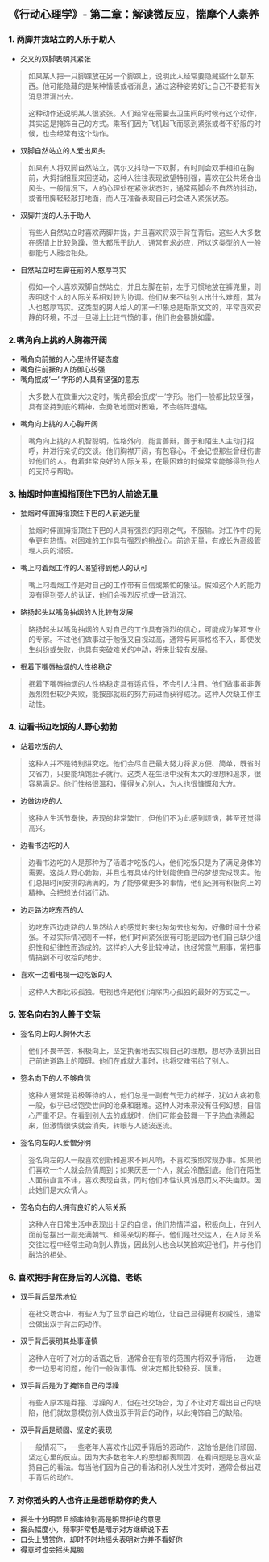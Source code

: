 ## 《行动心理学》- 第二章：解读微反应，揣摩个人素养

### 1. 两脚并拢站立的人乐于助人

* 交叉的双脚表明其紧张
> 如果某人把一只脚踝放在另一个脚踝上，说明此人经常要隐藏些什么额东西。他可能隐藏的是某种情感或者消息，通过这种姿势好让自己不要把有关消息泄漏出去。
> 
> 这种动作还说明某人很紧张。人们经常在需要去卫生间的时候有这个动作，其实这是掩饰自己的方式。乘客们因为飞机起飞而感到紧张或者不舒服的时候，也会经常有这个动作。

* 双脚自然站立的人爱出风头
> 如果有人将双脚自然站立，偶尔又抖动一下双脚，有时则会双手相扣在胸前，大拇指相互来回搓动，这种人往往表现欲望特别强，喜欢在公共场合出风头。一般情况下，人的心理处在紧张状态时，通常两脚会不自然的抖动，或者用脚轻轻敲打地面，而人在准备表现自己时会进入紧张状态。

* 双脚并拢的人乐于助人
> 有些人自然站立时喜欢两脚并拢，并且喜欢将双手背在背后。这些人大多数在感情上比较急躁，但大都乐于助人，通常有求必应，所以这类型的人一般都能与人融洽相处。

* 自然站立时左脚在前的人憨厚笃实
> 假如一个人喜欢双脚自然站立，并且左脚在前，左手习惯地放在裤兜里，则表明这个人的人际关系相对较为协调。他们从来不给别人出什么难题，其为人也憨厚笃实。这类型的男人给人的第一印象总是斯斯文文的，平常喜欢安静的环境，不过一旦碰上比较气愤的事，他们也会暴跳如雷。

### 2.嘴角向上挑的人胸襟开阔

* 嘴角向前撇的人心里持怀疑态度
* 嘴角往前撅的人防御心较强
* 嘴角抿成‘一’ 字形的人具有坚强的意志
> 大多数人在做重大决定时，嘴角都会抿成‘一’字形。他们一般都比较坚强，具有坚持到底的精神，会勇敢地面对困难，不会临阵退缩。

* 嘴角向上挑的人心胸开阔
> 嘴角向上挑的人机智聪明，性格外向，能言善辩，善于和陌生人主动打招呼，并进行亲切的交谈。他们胸襟开阔，有包容心，不会记恨那些曾经伤害过他们的人。有着非常良好的人际关系，在最困难的时候常常能够得到他人的支持与帮助。

### 3. 抽烟时伸直拇指顶住下巴的人前途无量

* 抽烟时伸直拇指顶住下巴的人前途无量
> 抽烟时伸直拇指顶住下巴的人具有强烈的阳刚之气，不服输。对工作中的竞争更有热情。对困难的工作具有强烈的挑战心。前途无量，有成长为高级管理人员的潜质。

* 嘴上叼着烟工作的人渴望得到他人的认可
> 嘴上叼着烟工作是对自己的工作带有自信或繁忙的象征。假如这个人的能力没有得到旁人的认证，他们会强烈反抗或一致消沉。

* 略扬起头以嘴角抽烟的人比较有发展
> 略扬起头以嘴角抽烟的人对自己的工作具有强烈的信心，可能成为某项专业的专家。不过他们做事过于勉强又自视过高，通常与同事格格不入，即使发生纠纷或失败，也具有突破难关的冲动，将来比较有发展。

* 抿着下嘴唇抽烟的人性格稳定
> 抿着下嘴唇抽烟的人性格稳定具有适应性，不会引人注目。他们做事虽非轰轰烈烈但较少失败，能按部就班的努力前进而获得成功。这种人欠缺工作主动性。

### 4. 边看书边吃饭的人野心勃勃

* 站着吃饭的人
> 这种人并不是特别讲究吃。他们会尽自己最大努力将求方便、简单，既省时又省力，只要能填饱肚子就行。这类人在生活中没有太大的理想和追求，很容易满足。他们性格很温和，懂得关心别人，为人也很慷慨和大方。

* 边做边吃的人
> 这种人生活节奏快，表现的非常繁忙，但他们不为此感到烦恼，甚至还觉得高兴。

* 边看书边吃的人
> 边看书边吃的人是那种为了活着才吃饭的人，他们吃饭只是为了满足身体的需要。这类人野心勃勃，并且也有具体的计划能使自己的梦想变成现实。他们总把时间安排的满满的，为了能够做更多的事情，他们还拥有积极向上的精神，会把想法付诸行动。

* 边走路边吃东西的人
> 边吃东西边走路的人虽然给人的感觉时来也匆匆去也匆匆，好像时间十分紧张。不过实际情况则不一样，他们时间紧张很有可能是因为他们自己缺少组织性和纪律性而造成的。这样的人大多比较冲动，也经常意气用事，常把事情搞到不可收拾的地步。

* 喜欢一边看电视一边吃饭的人
> 这种人大都比较孤独。电视也许是他们消除内心孤独的最好的方式之一。


### 5. 签名向右的人善于交际

* 签名向上的人胸怀大志
> 他们不畏辛苦，积极向上，坚定执著地去实现自己的理想，想尽办法排出自己前进道路上的障碍。他们在成就大事时，也将灾难带给了别人。

* 签名向下的人不够自信
> 这种人通常是消极等待的人，他们总是一副有气无力的样子，犹如大病初愈一般，似乎已经饱受世间的沧桑和磨难。这种人对未来没有任何幻想，自信心严重不足。在看到别人去的成就时，他们可能会鼓舞一下子热血沸腾起来，但激情很快就会消失，转眼与人随波逐流。

* 签名向左的人爱憎分明
> 签名向左的人一般喜欢创新和追求不同凡响，不喜欢按照常规办事。如果他们喜欢一个人就会热情周到；如果厌恶一个人，就会冷酷到底。他们在陌生人面前直言不讳，喜欢表现自我，同时他们本性认真诚恳而又不失幽默。因此她们是大众情人。
 
* 签名向右的人拥有良好的人际关系
> 这种人在日常生活中表现出十足的自信，他们热情洋溢，积极向上，在别人面前总摆出一副充满朝气、和蔼亲切的样子。他们是社交达人，在人际关系交往过程中经常主动向别人靠拢，因此别人也会以笑脸欢迎他们，并与他们融洽的相处。

### 6. 喜欢把手背在身后的人沉稳、老练

* 双手背后显示地位
> 在社交场合中，有些人为了显示自己的地位，让自己显得更有权威性，通常会做出双手背后的动作。

* 双手背后表明其处事谨慎
> 这种人在听了对方的话语之后，通常会在有限的范围内将双手背后，一边踱步一边思考问题，他们一般做事情、做决定都比较稳妥、慎重。

* 双手背后是为了掩饰自己的浮躁
> 有些人原本是莽撞、浮躁的人，但在社交场合，为了不让对方看出自己的缺陷，他们就故意模仿别人做出双手背后的动作，以此掩饰自己的缺陷。

* 双手背后是顽固、坚定的表现
> 一般情况下，一些老年人喜欢作出双手背后的恶动作，这恰恰是他们顽固、坚定心里的反应。因为大多数老年人的思想都表顽固，在看问题是总喜欢坚持自己的看法。每当他们因为自己的看法和别人发生冲突时，通常会做出双手背后的动作。

### 7. 对你摇头的人也许正是想帮助你的贵人

* 摇头十分明显且频率特别高是明显拒绝的意思
* 摇头幅度小，频率非常低是暗示对方继续说下去
* 口头上赞赏你，却时不时地摇头表明对方并不看好你
* 得意时也会摇头晃脑